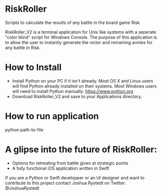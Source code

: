 # RiskRoller
Scripts to calculate the results of any battle in the board game Risk

RiskRoller_V2 is a terminal application for Unix like systems with a seperate "color blind" script for Windows Console.
The purpose of this application is to allow the user to instantly generate the victor and remaining armies for any battle in Risk. 

# How to Install
- Install Python on your PC if it isn't already. Most OS X and Linux users will find Python already installed on their systems. Most Windows users will need to install Python manually.
<https://www.python.org>
- Download RiskRoller_V2 and save to your Applications directory.

# How to run application
python path-to-file

# A glipse into the future of RiskRoller:
- Options for retreating from battle given at strategic points
- A fully functional iOS application written in Swift

If you are a Python or Swift developper or an UI designer and want to contribute to this project contact Joshua Rystedt on Twitter: @JoshuaRystedt
